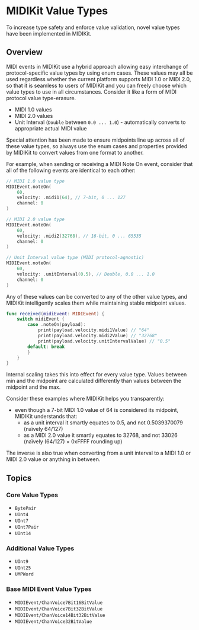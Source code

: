 # MIDIKit Value Types

To increase type safety and enforce value validation, novel value types have been implemented in MIDIKit.

## Overview

MIDI events in MIDIKit use a hybrid approach allowing easy interchange of protocol-specific value types by using enum cases. These values may all be used regardless whether the current platform supports MIDI 1.0 or MIDI 2.0, so that it is seamless to users of MIDIKit and you can freely choose which value types to use in all circumstances. Consider it like a form of MIDI protocol value type-erasure.

- MIDI 1.0 values
- MIDI 2.0 values
- Unit Interval (`Double` between `0.0 ... 1.0`)  - automatically converts to appropriate actual MIDI value

Special attention has been made to ensure midpoints line up across all of these value types, so always use the enum cases and properties provided by MIDIKit to convert values from one format to another.

For example, when sending or receiving a MIDI Note On event, consider that all of the following events are identical to each other:

```swift
// MIDI 1.0 value type
MIDIEvent.noteOn(
    60,
    velocity: .midi1(64), // 7-bit, 0 ... 127
    channel: 0
)

// MIDI 2.0 value type
MIDIEvent.noteOn(
    60,
    velocity: .midi2(32768), // 16-bit, 0 ... 65535
    channel: 0
)

// Unit Interval value type (MIDI protocol-agnostic)
MIDIEvent.noteOn(
    60,
    velocity: .unitInterval(0.5), // Double, 0.0 ... 1.0
    channel: 0
)
```

Any of these values can be converted to any of the other value types, and MIDIKit intelligently scales them while maintaining stable midpoint values.

```swift
func received(midiEvent: MIDIEvent) {
    switch midiEvent {
        case .noteOn(payload):
            print(payload.velocity.midi1Value) // "64"
            print(payload.velocity.midi2Value) // "32768"
            print(payload.velocity.unitIntervalValue) // "0.5"
        default: break
        }
    }
}
```

Internal scaling takes this into effect for every value type. Values between min and the midpoint are calculated differently than values between the midpoint and the max.

Consider these examples where MIDIKit helps you transparently:

- even though a 7-bit MIDI 1.0 value of 64 is considered its midpoint, MIDIKit understands that:
  - as a unit interval it smartly equates to 0.5, and not 0.5039370079 (naïvely 64/127)
  - as a MIDI 2.0 value it smartly equates to 32768, and not 33026 (naïvely (64/127) × 0xFFFF rounding up)

The inverse is also true when converting from a unit interval to a MIDI 1.0 or MIDI 2.0 value or anything in between.

## Topics

### Core Value Types

- ``BytePair``
- ``UInt4``
- ``UInt7``
- ``UInt7Pair``
- ``UInt14``

### Additional Value Types

- ``UInt9``
- ``UInt25``
- ``UMPWord``

### Base MIDI Event Value Types

- ``MIDIEvent/ChanVoice7Bit16BitValue``
- ``MIDIEvent/ChanVoice7Bit32BitValue``
- ``MIDIEvent/ChanVoice14Bit32BitValue``
- ``MIDIEvent/ChanVoice32BitValue``
